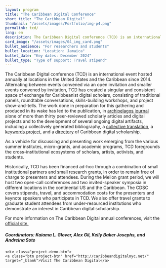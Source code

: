 ```yaml
---
layout: program
title: "The Caribbean Digital Conference"
short_title: "The Caribbean Digital"
thumbnail: "/assets/images/Portfolio/img-p4.png"
permalink: tcd/
lang: en
description: The Caribbean Digital conference (TCD) is an international event hosted annually at locations in the United States and the Caribbean and offers a singular and consistent space of exchange for Caribbeanist digital scholars.
card_image: "/assets/images/04_img_card.png"
bullet_audience: "For researchers and students"
bullet_location: "Location: Jamaica"
bullet_date: "Key dates: December 2024"
bullet_type: "Type of support: Travel stipend"
---
```


<div class="portfolio-details">
<p>The Caribbean Digital conference (TCD) is an international event hosted annually at locations in the United States and the Caribbean since 2014. Alternating between events convened via an open invitation and smaller events convened by invitation, TCD has created a singular and consistent space of exchange for Caribbeanist digital scholars, consisting of traditional panels, roundtable conversations, skills-building workshops, and project show-and-tells. The work done in preparation for this gathering and produced in its wake has led to the publication, in <a href="http://archipelagosjournal.org" target="_blank">archipelagos journal</a> alone of more than thirty peer-reviewed scholarly articles and digital projects and to the development of several ongoing digital artifacts, including a collectively generated bibliography, a  <a href="https://via.hypothes.is/https://cahier1939ms.github.io/texts/translation/" target="_blank"> collective translation</a>, a <a href="https://caribbeandigitalnyc.net/keywords/" target="_blank">keywords project</a>, and a <a href="https://caribbeandigitalnyc.net/caridischo/" target="_blank">directory</a> of Caribbean digital scholarship.</p>
<p>As a vehicle for discussing and presenting work emerging from the various summer institutes, micro-grants, and academic programs, TCD foregrounds the cross-institutional ecosystems of scholars, artists, activists, and students.</p>
<p>Historically, TCD has been financed ad-hoc through a combination of small institutional partners and small research grants, in order to remain free of charge to presenters and attendees. During the Mellon grant period, we will host two open-call conferences and two invited-speaker symposia in different locations in the continental US and the Caribbean. The CDSC covers stipends, travel, and accommodation costs for the presenters and keynote speakers who participate in TCD. We also offer travel grants to graduate student attendees from under-resourced institutions who demonstrate an interest in Caribbean digital scholarship.</p>
<p>For more information on The Caribbean Digital annual conferences, visit the <a href="http://caribbeandigitalnyc.net/" target="_blank">official site.</a></p>
<div><h5>Coordinators: Kaiama L. Glover, Alex Gil, Kelly Baker Josephs, and Andreina Soto</h5></div>
    
    <div class="project-demo-btn">
    <a class="btn project-btn" href="http://caribbeandigitalnyc.net/" target="_blank">Visit The Caribbean Digital</a>
</div>
</div>
